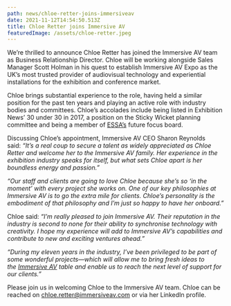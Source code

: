 ```yaml
---
path: news/chloe-retter-joins-immersiveav
date: 2021-11-12T14:54:50.513Z
title: Chloe Retter joins Immersive AV
featuredImage: /assets/chloe-retter.jpeg
---
```

We’re thrilled to announce Chloe Retter has joined the Immersive AV team as Business Relationship Director. Chloe will be working alongside Sales Manager Scott Holman in his quest to establish Immersive AV Expo as the UK’s most trusted provider of audiovisual technology and experiential installations for the exhibition and conference market.

Chloe brings substantial experience to the role, having held a similar position for the past ten years and playing an active role with industry bodies and committees. Chloe’s accolades include being listed in Exhibition News’ 30 under 30 in 2017, a position on the Sticky Wicket planning committee and being a member of [ESSA’s](https://www.essa.uk.com/) future focus board.

Discussing Chloe’s appointment, Immersive AV CEO Sharon Reynolds said: *“It’s a real coup to secure a talent as widely appreciated as Chloe Retter and welcome her to the Immersive AV family. Her experience in the exhibition industry speaks for itself, but what sets Chloe apart is her boundless energy and passion.”*

*“Our staff and clients are going to love Chloe because she’s so ‘in the moment’ with every project she works on. One of our key philosophies at Immersive AV is to go the extra mile for clients. Chloe’s personality is the embodiment of that philosophy and I’m just so happy to have her onboard.”*

Chloe said: *“I’m really pleased to join Immersive AV. Their reputation in the industry is second to none for their ability to synchronise technology with creativity. I hope my experience will add to Immersive AV’s capabilities and contribute to new and exciting ventures ahead.”*

*“During my eleven years in the industry, I’ve been privileged to be part of some wonderful projects—which will allow me to bring fresh ideas to the [Immersive AV](../../services/live) table and enable us to reach the next level of support for our clients.”*

Please join us in welcoming Chloe to the Immersive AV team. Chloe can be reached on [chloe.retter@immersiveav.com](mailto:chloe.retter@immersiveav.com) or via her LinkedIn profile.[](https://immersiveav.com/immersive-av-at-event-tech-live-2021/)